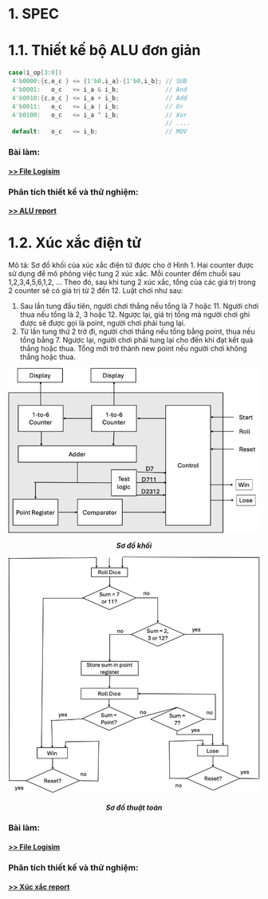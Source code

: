 # 1. SPEC
# 1.1. Thiết kế bộ ALU đơn giản
``` verilog
case(i_op[3:0]) 
 4'b0000:{c,o_c } <= {1'b0,i_a}-{1'b0,i_b}; // SUB 
 4'b0001:   o_c   <= i_a & i_b;             // And 
 4'b0010:{c,o_c } <= i_a + i_b;             // Add 
 4'b0011:   o_c   <= i_a | i_b;             // Or 
 4'b0100:   o_c   <= i_a ^ i_b;             // Xor 
                                            // .... 
 default:   o_c   <= i_b;                   // MOV
```

### Bài làm:

#### [>> File Logisim](./Logisim/alu.circ)

### Phân tích thiết kế và thử nghiệm:

#### [>> ALU report](./ALU.md)

# 1.2. Xúc xắc điện tử

Mô tả: Sơ đồ khối của xúc xắc điện tử được cho ở Hình 1. Hai counter được sử dụng để mô phỏng việc tung 2 xúc xắc. Mỗi counter đếm chuỗi sau 1,2,3,4,5,6,1,2, ... Theo đó, sau khi tung 2 xúc xắc, tổng của các giá trị trong 2 counter sẽ có giá trị từ 2 đến 12. Luật chơi như sau: 
1. Sau lần tung đầu tiên, người chơi thắng nếu tổng là 7 hoặc 11. Người chơi thua nếu tổng là 2, 3 hoặc 12. Ngược lại, giá trị tổng mà người chơi ghi được sẽ được gọi là point, người chơi phải tung lại.  
2. Từ lần tung thứ 2 trở đi, người chơi thắng nếu tổng bằng point, thua nếu tổng bằng 7. Ngược lại, người chơi phải tung lại cho đến khi đạt kết quả thắng hoặc thua. Tổng mới trở thành new point nếu người chơi không thắng hoặc thua.

![](./images/spec/xucxacblock.png)
<p style="text-align:center; "><i><b>Sơ đồ khối</b></i></p>

![](./images/spec/xucxacdiagram.png)
<p style="text-align:center; "><i><b>Sơ đồ thuật toán</b></i></p>

### Bài làm:

#### [>> File Logisim](./Logisim/xx.circ)

### Phân tích thiết kế và thử nghiệm:

#### [>> Xúc xắc report](./XX.md)